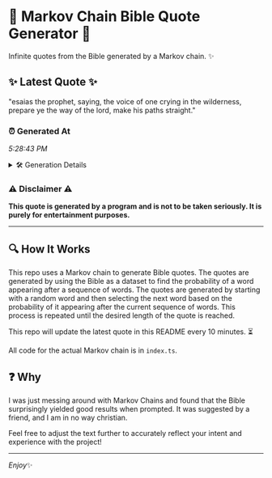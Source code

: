 # 📖 Markov Chain Bible Quote Generator 📖

Infinite quotes from the Bible generated by a Markov chain. ✨

## ✨ Latest Quote ✨
"esaias the prophet, saying, the voice of one crying in the wilderness, prepare ye the way of the lord, make his paths straight."

### ⏰ Generated At
*5:28:43 PM*

<details>
    <summary>🛠️ Generation Details</summary>
    <p>
        <strong>🌱 Seed:</strong> esaias<br>
        <strong>🔄 Iterations:</strong> 22<br>
        <strong>📜 Context History:</strong><br>[ esaias ]: the<br>[ esaias, the ]: prophet,<br>[ esaias, the, prophet, ]: saying,<br>[ esaias, the, prophet,, saying, ]: the<br>[ esaias, the, prophet,, saying,, the ]: voice<br>[ esaias, the, prophet,, saying,, the, voice ]: of<br>[ the, prophet,, saying,, the, voice, of ]: one<br>[ prophet,, saying,, the, voice, of, one ]: crying<br>[ saying,, the, voice, of, one, crying ]: in<br>[ the, voice, of, one, crying, in ]: the<br>[ voice, of, one, crying, in, the ]: wilderness,<br>[ of, one, crying, in, the, wilderness, ]: prepare<br>[ one, crying, in, the, wilderness,, prepare ]: ye<br>[ crying, in, the, wilderness,, prepare, ye ]: the<br>[ in, the, wilderness,, prepare, ye, the ]: way<br>[ the, wilderness,, prepare, ye, the, way ]: of<br>[ wilderness,, prepare, ye, the, way, of ]: the<br>[ prepare, ye, the, way, of, the ]: lord,<br>[ ye, the, way, of, the, lord, ]: make<br>[ the, way, of, the, lord,, make ]: his<br>[ way, of, the, lord,, make, his ]: paths<br>[ of, the, lord,, make, his, paths ]: straight.<br>
    </p>
</details>

### ⚠️ Disclaimer ⚠️
**This quote is generated by a program and is not to be taken seriously. It is purely for entertainment purposes.**

---

## 🔍 How It Works

This repo uses a Markov chain to generate Bible quotes. The quotes are generated by using the Bible as a dataset to find the probability of a word appearing after a sequence of words. The quotes are generated by starting with a random word and then selecting the next word based on the probability of it appearing after the current sequence of words. This process is repeated until the desired length of the quote is reached.

This repo will update the latest quote in this README every 10 minutes. ⏳

All code for the actual Markov chain is in `index.ts`.

## ❓ Why

I was just messing around with Markov Chains and found that the Bible surprisingly yielded good results when prompted. 
It was suggested by a friend, and I am in no way christian.

Feel free to adjust the text further to accurately reflect your intent and experience with the project!

---

*Enjoy*✨
